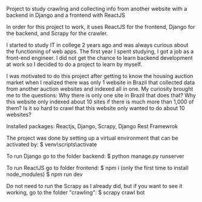 Project to study crawling and collecting info from another website with a backend in Django and a frontend with ReactJS

In order for this project to work, it uses ReactJS for the frontend, Django for the backend, and Scrapy for the crawler.

I started to study IT in college 2 years ago and was always curious about the functioning of web apps. The first year I spent studying, I got a job as a front-end engineer. I did not get the chance to learn backend development at work so I decided to do a project to learn by myself.

I was motivated to do this project after getting to know the housing auction market when I realized there was only 1 website in Brazil that collected data from another auction websites and indexed all in one. My curiosity brought me to the questions: Why there is only one site in Brazil that does that? Why this website only indexed about 10 sites if there is much more than 1,000 of them? Is it so hard to crawl that this website only wanted to do about 10 websites?

Installed packages: Reactjs, Django, Scrapy, Django Rest Framewrok

The project was done by setting up a virtual environment that can be activated by: $ venv\scripts\activate

To run Django go to the folder backend: $ python manage.py runserver

To run ReactJS go to folder frontend: $ npm i (only the first time to install node_modules) $ npm run dev

Do not need to run the Scrapy as I already did, but if you want to see it working, go to the folder "crawling": $ scrapy crawl bot
